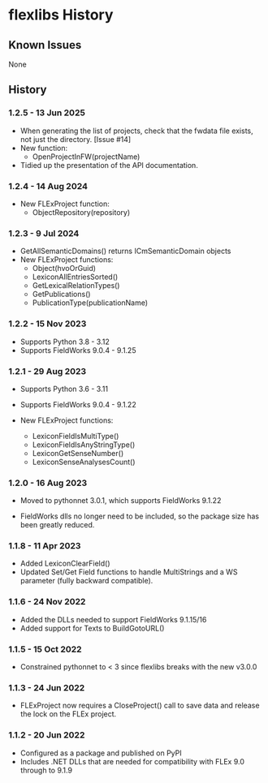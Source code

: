 # flexlibs History

## Known Issues

None

## History


### 1.2.5 - 13 Jun 2025

+ When generating the list of projects, check that the fwdata file 
  exists, not just the directory. [Issue #14]
+ New function:
    + OpenProjectInFW(projectName)
+ Tidied up the presentation of the API documentation.

### 1.2.4 - 14 Aug 2024

+ New FLExProject function:
    + ObjectRepository(repository)

### 1.2.3 - 9 Jul 2024

+ GetAllSemanticDomains() returns ICmSemanticDomain objects
+ New FLExProject functions:
    + Object(hvoOrGuid)
    + LexiconAllEntriesSorted()
    + GetLexicalRelationTypes()
    + GetPublications()
    + PublicationType(publicationName)

### 1.2.2 - 15 Nov 2023

+ Supports Python 3.8 - 3.12
+ Supports FieldWorks 9.0.4 - 9.1.25

### 1.2.1 - 29 Aug 2023

+ Supports Python 3.6 - 3.11
+ Supports FieldWorks 9.0.4 - 9.1.22

+ New FLExProject functions:
    + LexiconFieldIsMultiType() 
    + LexiconFieldIsAnyStringType()
    + LexiconGetSenseNumber()
    + LexiconSenseAnalysesCount()

### 1.2.0 - 16 Aug 2023

+ Moved to pythonnet 3.0.1, which supports FieldWorks 9.1.22

+ FieldWorks dlls no longer need to be included, so the package size 
  has been greatly reduced.

### 1.1.8 - 11 Apr 2023

+ Added LexiconClearField()
+ Updated Set/Get Field functions to handle MultiStrings and a WS 
  parameter (fully backward compatible).

### 1.1.6 - 24 Nov 2022

+ Added the DLLs needed to support FieldWorks 9.1.15/16
+ Added support for Texts to BuildGotoURL()

### 1.1.5 - 15 Oct 2022

+ Constrained pythonnet to < 3 since flexlibs breaks with the new v3.0.0 

### 1.1.3 - 24 Jun 2022

+ FLExProject now requires a CloseProject() call to save data and
  release the lock on the FLEx project.

### 1.1.2 - 20 Jun 2022

+ Configured as a package and published on PyPI
+ Includes .NET DLLs that are needed for compatibility with FLEx 9.0
  through to 9.1.9
  